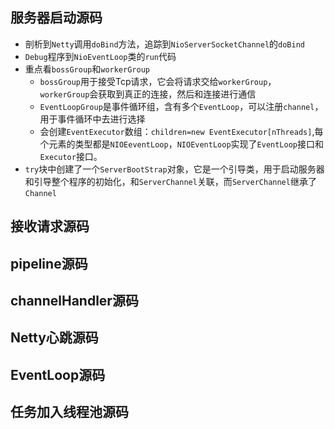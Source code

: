 ## 服务器启动源码
- 剖析到`Netty`调用`doBind`方法，追踪到`NioServerSocketChannel`的`doBind`
- `Debug`程序到`NioEventLoop`类的`run`代码
- 重点看`bossGroup`和`workerGroup`
	- `bossGroup`用于接受Tcp请求，它会将请求交给`workerGroup`，`workerGroup`会获取到真正的连接，然后和连接进行通信
	- `EventLoopGroup`是事件循环组，含有多个`EventLoop`，可以注册`channel`，用于事件循环中去进行选择
	- 会创建`EventExecutor`数组：`children=new EventExecutor[nThreads]`,每个元素的类型都是`NIOEeventLoop`，`NIOEventLoop`实现了`EventLoop`接口和`Executor`接口。
- `try`块中创建了一个`ServerBootStrap`对象，它是一个引导类，用于启动服务器和引导整个程序的初始化，和`ServerChannel`关联，而`ServerChannel`继承了`Channel`

## 接收请求源码

## pipeline源码

## channelHandler源码

## Netty心跳源码

## EventLoop源码

## 任务加入线程池源码